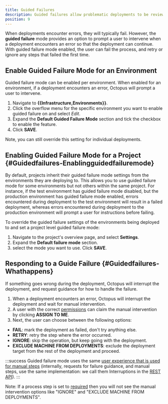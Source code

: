 ```yaml
---
title: Guided Failures
description: Guided failures allow problematic deployments to be reviewed and managed human intervention.  
position: 9
---
```


When deployments encounter errors, they will typically fail. However, the **guided failure** mode provides an option to prompt a user to intervene when a deployment encounters an error so that the deployment can continue. With guided failure mode enabled, the user can fail the process, and retry or ignore any steps that failed the first time.

## Enable Guided Failure Mode for an Environment

Guided failure mode can be enabled per environment. When enabled for an environment, if a deployment encounters an error, Octopus will prompt a user to intervene.

1. Navigate to **{{Infrastructure,Environments}}**.
1. Click the overflow menu for the specific environment you want to enable guided failure on and select *Edit*.
1. Expand the **Default Guided Failure Mode** section and tick the checkbox to enable the feature.
1. Click **SAVE**.

Note, you can still override this setting for individual deployments.

## Enabling Guided Failure Mode for a Project {#Guidedfailures-Enablingguidedfailuremode}

By default, projects inherit their guided failure mode settings from the environments they are deploying to. This allows you to use guided failure mode for some environments but not others within the same project. For instance, if the test environment has guided failure mode disabled, but the production environment has guided failure mode enabled, errors encountered during deployment to the test environment will result in a failed deployment, whereas errors encountered during deployment to the production environment will prompt a user for instructions before failing.

To override the guided failure settings of the environments being deployed to and set a project level guided failure mode:

1. Navigate to the project's overview page, and select **Settings**.
1. Expand the **Default failure mode** section.
1. select the mode you want to use. Click **SAVE**.

## Responding to a Guide Failure {#Guidedfailures-Whathappens}

If something goes wrong during the deployment, Octopus will interrupt the deployment, and request guidance for how to handle the failure.

1. When a deployment encounters an error, Octopus will interrupt the deployment and wait for manual intervention.
1. A user with the correct [permissions](/docs/administration/managing-users-and-teams/user-roles.md) can claim the manual intervention by clicking **ASSIGN TO ME**.
1. Next, the user can choose between the following options:
  - **FAIL**: mark the deployment as failed, don't try anything else.
  - **RETRY**: retry the step where the error occurred.
  - **IGNORE**: skip the operation, but keep going with the deployment.
  - **EXCLUDE MACHINE FROM DEPLOYMENTS**: exclude the deployment target from the rest of the deployment and proceed.

:::success
 Guided failure mode uses the same [user experience that is used for manual steps](/docs/deployment-process/steps/manual-intervention-and-approvals.md) (internally, requests for failure guidance, and manual steps, use the same implementation: we call them Interruptions in the [REST API](/docs/api-and-integration/api/index.md)).
:::

Note: If a process step is set to [required](/docs/blob/master/docs/deployment-process/conditions/index.md#required) then you will not see the manual intervention options like "IGNORE" and "EXCLUDE MACHINE FROM DEPLOYMENTS".  
